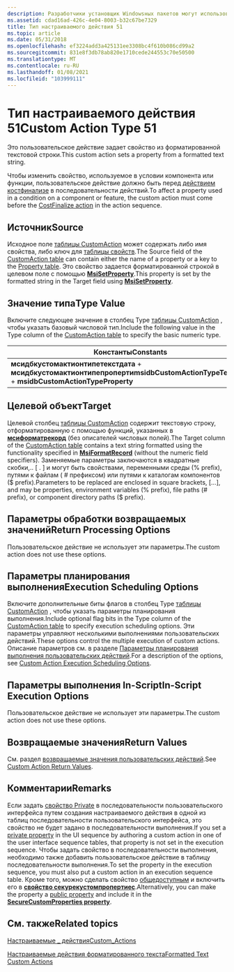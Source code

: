 ```yaml
---
description: Разработчики установщик Windowsных пакетов могут использовать настраиваемое действие типа 51, если стандартные действия недостаточны для выполнения установки.
ms.assetid: cdad16ad-426c-4e04-8003-b32c67be7329
title: Тип настраиваемого действия 51
ms.topic: article
ms.date: 05/31/2018
ms.openlocfilehash: ef3224add3a425131ee3308bc4f610b086cd99a2
ms.sourcegitcommit: 831e8f3db78ab820e1710cede244553c70e50500
ms.translationtype: MT
ms.contentlocale: ru-RU
ms.lasthandoff: 01/08/2021
ms.locfileid: "103999111"
---
```

# <a name="custom-action-type-51"></a><span data-ttu-id="a0e18-103">Тип настраиваемого действия 51</span><span class="sxs-lookup"><span data-stu-id="a0e18-103">Custom Action Type 51</span></span>

<span data-ttu-id="a0e18-104">Это пользовательское действие задает свойство из форматированной текстовой строки.</span><span class="sxs-lookup"><span data-stu-id="a0e18-104">This custom action sets a property from a formatted text string.</span></span>

<span data-ttu-id="a0e18-105">Чтобы изменить свойство, используемое в условии компонента или функции, пользовательское действие должно быть перед [действием костфинализе](costfinalize-action.md) в последовательности действий.</span><span class="sxs-lookup"><span data-stu-id="a0e18-105">To affect a property used in a condition on a component or feature, the custom action must come before the [CostFinalize action](costfinalize-action.md) in the action sequence.</span></span>

## <a name="source"></a><span data-ttu-id="a0e18-106">Источник</span><span class="sxs-lookup"><span data-stu-id="a0e18-106">Source</span></span>

<span data-ttu-id="a0e18-107">Исходное поле [таблицы CustomAction](customaction-table.md) может содержать либо имя свойства, либо ключ для [таблицы свойств](property-table.md).</span><span class="sxs-lookup"><span data-stu-id="a0e18-107">The Source field of the [CustomAction table](customaction-table.md) can contain either the name of a property or a key to the [Property table](property-table.md).</span></span> <span data-ttu-id="a0e18-108">Это свойство задается форматированной строкой в целевом поле с помощью [**MsiSetProperty**](/windows/desktop/api/Msiquery/nf-msiquery-msisetpropertya).</span><span class="sxs-lookup"><span data-stu-id="a0e18-108">This property is set by the formatted string in the Target field using [**MsiSetProperty**](/windows/desktop/api/Msiquery/nf-msiquery-msisetpropertya).</span></span>

## <a name="type-value"></a><span data-ttu-id="a0e18-109">Значение типа</span><span class="sxs-lookup"><span data-stu-id="a0e18-109">Type Value</span></span>

<span data-ttu-id="a0e18-110">Включите следующее значение в столбец Type [таблицы CustomAction](customaction-table.md) , чтобы указать базовый числовой тип.</span><span class="sxs-lookup"><span data-stu-id="a0e18-110">Include the following value in the Type column of the [CustomAction table](customaction-table.md) to specify the basic numeric type.</span></span>



| <span data-ttu-id="a0e18-111">Константы</span><span class="sxs-lookup"><span data-stu-id="a0e18-111">Constants</span></span>                                                             | <span data-ttu-id="a0e18-112">Шестнадцатеричный</span><span class="sxs-lookup"><span data-stu-id="a0e18-112">Hexadecimal</span></span> | <span data-ttu-id="a0e18-113">Decimal</span><span class="sxs-lookup"><span data-stu-id="a0e18-113">Decimal</span></span> |
|-----------------------------------------------------------------------|-------------|---------|
| <span data-ttu-id="a0e18-114">**мсидбкустомактионтипетекстдата**  +  **мсидбкустомактионтипепроперти**</span><span class="sxs-lookup"><span data-stu-id="a0e18-114">**msidbCustomActionTypeTextData** + **msidbCustomActionTypeProperty**</span></span> | <span data-ttu-id="a0e18-115">0x033</span><span class="sxs-lookup"><span data-stu-id="a0e18-115">0x033</span></span>       | <span data-ttu-id="a0e18-116">51</span><span class="sxs-lookup"><span data-stu-id="a0e18-116">51</span></span>      |



 

## <a name="target"></a><span data-ttu-id="a0e18-117">Целевой объект</span><span class="sxs-lookup"><span data-stu-id="a0e18-117">Target</span></span>

<span data-ttu-id="a0e18-118">Целевой столбец [таблицы CustomAction](customaction-table.md) содержит текстовую строку, отформатированную с помощью функций, указанных в [**мсиформатрекорд**](/windows/desktop/api/Msiquery/nf-msiquery-msiformatrecorda) (без описателей числовых полей).</span><span class="sxs-lookup"><span data-stu-id="a0e18-118">The Target column of the [CustomAction table](customaction-table.md) contains a text string formatted using the functionality specified in [**MsiFormatRecord**](/windows/desktop/api/Msiquery/nf-msiquery-msiformatrecorda) (without the numeric field specifiers).</span></span> <span data-ttu-id="a0e18-119">Заменяемые параметры заключаются в квадратные скобки,.. \[ . \] и могут быть свойствами, переменными среды (% prefix), путями к файлам ( \# префиксом) или путями к каталогам компонентов ($ prefix).</span><span class="sxs-lookup"><span data-stu-id="a0e18-119">Parameters to be replaced are enclosed in square brackets, \[…\], and may be properties, environment variables (% prefix), file paths (\# prefix), or component directory paths ($ prefix).</span></span>

## <a name="return-processing-options"></a><span data-ttu-id="a0e18-120">Параметры обработки возвращаемых значений</span><span class="sxs-lookup"><span data-stu-id="a0e18-120">Return Processing Options</span></span>

<span data-ttu-id="a0e18-121">Пользовательское действие не использует эти параметры.</span><span class="sxs-lookup"><span data-stu-id="a0e18-121">The custom action does not use these options.</span></span>

## <a name="execution-scheduling-options"></a><span data-ttu-id="a0e18-122">Параметры планирования выполнения</span><span class="sxs-lookup"><span data-stu-id="a0e18-122">Execution Scheduling Options</span></span>

<span data-ttu-id="a0e18-123">Включите дополнительные биты флагов в столбец Type [таблицы CustomAction](customaction-table.md) , чтобы указать параметры планирования выполнения.</span><span class="sxs-lookup"><span data-stu-id="a0e18-123">Include optional flag bits in the Type column of the [CustomAction table](customaction-table.md) to specify execution scheduling options.</span></span> <span data-ttu-id="a0e18-124">Эти параметры управляют несколькими выполнениями пользовательских действий.</span><span class="sxs-lookup"><span data-stu-id="a0e18-124">These options control the multiple execution of custom actions.</span></span> <span data-ttu-id="a0e18-125">Описание параметров см. в разделе [Параметры планирования выполнения пользовательских действий](custom-action-execution-scheduling-options.md).</span><span class="sxs-lookup"><span data-stu-id="a0e18-125">For a description of the options, see [Custom Action Execution Scheduling Options](custom-action-execution-scheduling-options.md).</span></span>

## <a name="in-script-execution-options"></a><span data-ttu-id="a0e18-126">Параметры выполнения In-Script</span><span class="sxs-lookup"><span data-stu-id="a0e18-126">In-Script Execution Options</span></span>

<span data-ttu-id="a0e18-127">Пользовательское действие не использует эти параметры.</span><span class="sxs-lookup"><span data-stu-id="a0e18-127">The custom action does not use these options.</span></span>

## <a name="return-values"></a><span data-ttu-id="a0e18-128">Возвращаемые значения</span><span class="sxs-lookup"><span data-stu-id="a0e18-128">Return Values</span></span>

<span data-ttu-id="a0e18-129">См. раздел [возвращаемые значения пользовательских действий](custom-action-return-values.md).</span><span class="sxs-lookup"><span data-stu-id="a0e18-129">See [Custom Action Return Values](custom-action-return-values.md).</span></span>

## <a name="remarks"></a><span data-ttu-id="a0e18-130">Комментарии</span><span class="sxs-lookup"><span data-stu-id="a0e18-130">Remarks</span></span>

<span data-ttu-id="a0e18-131">Если задать [свойство Private](private-properties.md) в последовательности пользовательского интерфейса путем создания настраиваемого действия в одной из таблиц последовательности пользовательского интерфейса, это свойство не будет задано в последовательности выполнения.</span><span class="sxs-lookup"><span data-stu-id="a0e18-131">If you set a [private property](private-properties.md) in the UI sequence by authoring a custom action in one of the user interface sequence tables, that property is not set in the execution sequence.</span></span> <span data-ttu-id="a0e18-132">Чтобы задать свойство в последовательности выполнения, необходимо также добавить пользовательское действие в таблицу последовательности выполнения.</span><span class="sxs-lookup"><span data-stu-id="a0e18-132">To set the property in the execution sequence, you must also put a custom action in an execution sequence table.</span></span> <span data-ttu-id="a0e18-133">Кроме того, можно сделать свойство [общедоступным](public-properties.md) и включить его в [**свойство секурекустомпропертиес**](securecustomproperties.md).</span><span class="sxs-lookup"><span data-stu-id="a0e18-133">Alternatively, you can make the property a [public property](public-properties.md) and include it in the [**SecureCustomProperties property**](securecustomproperties.md).</span></span>

## <a name="related-topics"></a><span data-ttu-id="a0e18-134">См. также</span><span class="sxs-lookup"><span data-stu-id="a0e18-134">Related topics</span></span>

<dl> <dt>

[<span data-ttu-id="a0e18-135">Настраиваемые \_ действия</span><span class="sxs-lookup"><span data-stu-id="a0e18-135">Custom\_Actions</span></span>](custom-actions.md)
</dt> <dt>

[<span data-ttu-id="a0e18-136">Настраиваемые действия форматированного текста</span><span class="sxs-lookup"><span data-stu-id="a0e18-136">Formatted Text Custom Actions</span></span>](formatted-text-custom-actions.md)
</dt> </dl>

 

 



